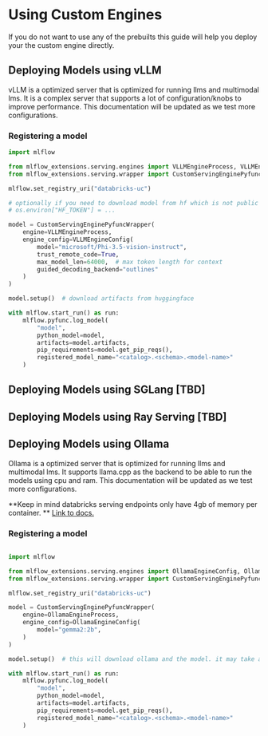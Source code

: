 # Using Custom Engines

If you do not want to use any of the prebuilts this guide will help you deploy your the custom engine directly.

## Deploying Models using vLLM

vLLM is a optimized server that is optimized for running llms and multimodal lms.
It is a complex server that supports a lot of configuration/knobs to improve performance. This documentation will be
updated as we test more configurations.

### Registering a model

```python
import mlflow

from mlflow_extensions.serving.engines import VLLMEngineProcess, VLLMEngineConfig
from mlflow_extensions.serving.wrapper import CustomServingEnginePyfuncWrapper

mlflow.set_registry_uri("databricks-uc")

# optionally if you need to download model from hf which is not public facing
# os.environ["HF_TOKEN"] = ...

model = CustomServingEnginePyfuncWrapper(
    engine=VLLMEngineProcess,
    engine_config=VLLMEngineConfig(
        model="microsoft/Phi-3.5-vision-instruct",
        trust_remote_code=True,
        max_model_len=64000,  # max token length for context
        guided_decoding_backend="outlines"
    )
)

model.setup()  # download artifacts from huggingface

with mlflow.start_run() as run:
    mlflow.pyfunc.log_model(
        "model",
        python_model=model,
        artifacts=model.artifacts,
        pip_requirements=model.get_pip_reqs(),
        registered_model_name="<catalog>.<schema>.<model-name>"
    )
```

## Deploying Models using SGLang [TBD]

## Deploying Models using Ray Serving [TBD]

## Deploying Models using Ollama

Ollama is a optimized server that is optimized for running llms and multimodal lms. It supports llama.cpp as the backend
to be able to run the models using cpu and ram. This documentation will be updated as we test more configurations.

**Keep in mind databricks serving endpoints only have 4gb of memory per container.
** [Link to docs.](https://docs.databricks.com/en/machine-learning/model-serving/model-serving-limits.html#limitations)

### Registering a model

```python

import mlflow

from mlflow_extensions.serving.engines import OllamaEngineConfig, OllamaEngineProcess
from mlflow_extensions.serving.wrapper import CustomServingEnginePyfuncWrapper

mlflow.set_registry_uri("databricks-uc")

model = CustomServingEnginePyfuncWrapper(
    engine=OllamaEngineProcess,
    engine_config=OllamaEngineConfig(
        model="gemma2:2b",
    )
)

model.setup()  # this will download ollama and the model. it may take a while so let it run.

with mlflow.start_run() as run:
    mlflow.pyfunc.log_model(
        "model",
        python_model=model,
        artifacts=model.artifacts,
        pip_requirements=model.get_pip_reqs(),
        registered_model_name="<catalog>.<schema>.<model-name>"
    )
```